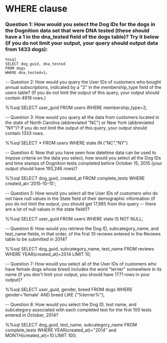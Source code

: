 # WHERE clause

### Question 1: How would you select the Dog IDs for the dogs in the Dognition data set that were DNA tested (these should have a 1 in the dna_tested field of the dogs table)? Try it below (if you do not limit your output, your query should output data from 1433 dogs):

```
%%sql
SELECT dog_guid, dna_tested
FROM dogs
WHERE dna_tested=1;
```

-- Question 2: How would you query the User IDs of customers who bought annual subscriptions, indicated by a "2" in the membership_type field of the users table? (If you do not limit the output of this query, your output should contain 4919 rows.)

%%sql
SELECT user_guid
FROM users
WHERE membership_type=2;

-- Question 3: How would you query all the data from customers located in the state of North Carolina (abbreviated "NC") or New York (abbreviated "NY")? If you do not limit the output of this query, your output should contain 1333 rows.

%%sql
SELECT *
FROM users
WHERE state IN ("NC","NY")

-- Question 4: Now that you have seen how datetime data can be used to impose criteria on the data you select, how would you select all the Dog IDs and time stamps of Dognition tests completed before October 15, 2015 (your output should have 193,246 rows)?

%%sql
SELECT dog_guid, created_at
FROM complete_tests
WHERE created_at<'2015-10-15';

-- Question 5: How would you select all the User IDs of customers who do not have null values in the State field of their demographic information (if you do not limit the output, you should get 17,985 from this query -- there are a lot of null values in the state field!)?

%%sql
SELECT user_guid
FROM users
WHERE state IS NOT NULL;

-- Question 6: How would you retrieve the Dog ID, subcategory_name, and test_name fields, in that order, of the first 10 reviews entered in the Reviews table to be submitted in 2014?

%%sql
SELECT dog_guid, subcategory_name, test_name
FROM reviews
WHERE YEAR(created_at)=2014
LIMIT 10;

-- Question 7: How would you select all of the User IDs of customers who have female dogs whose breed includes the word "terrier" somewhere in its name (if you don't limit your output, you should have 1771 rows in your output)?

%%sql
SELECT user_guid, gender, breed
FROM dogs
WHERE gender='female' AND breed LIKE ("%terrier%");

-- Question 8: How would you select the Dog ID, test name, and subcategory associated with each completed test for the first 100 tests entered in October, 2014?

%%sql
SELECT dog_guid, test_name, subcategory_name
FROM complete_tests
WHERE YEAR(created_at)="2014" and MONTH(created_at)=10
LIMIT 100;
